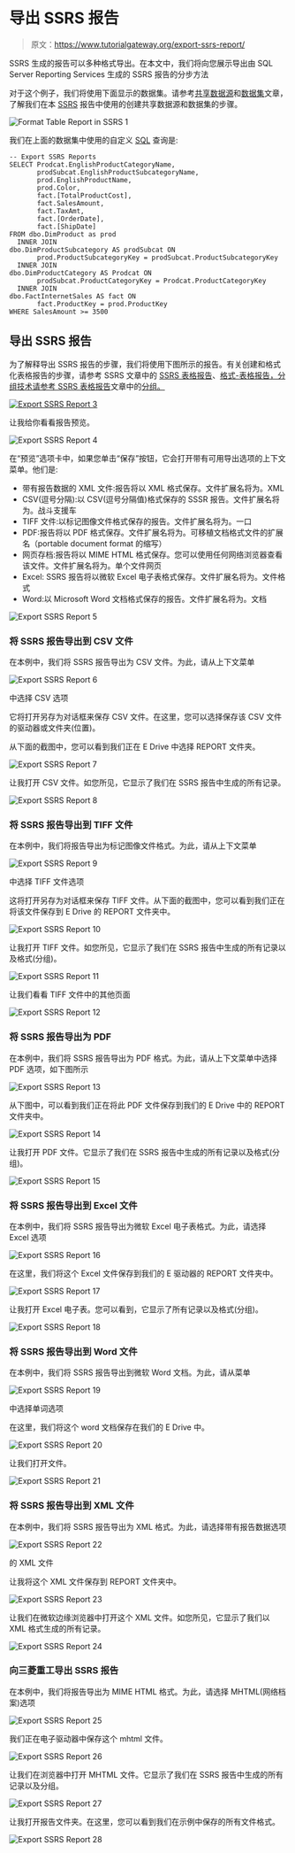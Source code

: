 # 导出 SSRS 报告

> 原文：<https://www.tutorialgateway.org/export-ssrs-report/>

SSRS 生成的报告可以多种格式导出。在本文中，我们将向您展示导出由 SQL Server Reporting Services 生成的 SSRS 报告的分步方法

对于这个例子，我们将使用下面显示的数据集。请参考[共享数据源](https://www.tutorialgateway.org/ssrs-shared-data-source/)和[数据集](https://www.tutorialgateway.org/shared-dataset-in-ssrs/)文章，了解我们在本 [SSRS](https://www.tutorialgateway.org/ssrs/) 报告中使用的创建共享数据源和数据集的步骤。

![Format Table Report in SSRS 1](img/1c9d733f855ad2a12fbaad831af7e2b6.png)

我们在上面的数据集中使用的自定义 [SQL](https://www.tutorialgateway.org/sql/) 查询是:

```
-- Export SSRS Reports
SELECT Prodcat.EnglishProductCategoryName,
       prodSubcat.EnglishProductSubcategoryName,  
       prod.EnglishProductName, 
       prod.Color, 
       fact.[TotalProductCost],
       fact.SalesAmount, 
       fact.TaxAmt,
       fact.[OrderDate],
       fact.[ShipDate] 
FROM dbo.DimProduct as prod 
  INNER JOIN 
dbo.DimProductSubcategory AS prodSubcat ON 
       prod.ProductSubcategoryKey = prodSubcat.ProductSubcategoryKey 
  INNER JOIN  
dbo.DimProductCategory AS Prodcat ON 
       prodSubcat.ProductCategoryKey = Prodcat.ProductCategoryKey 
  INNER JOIN  
dbo.FactInternetSales AS fact ON 
       fact.ProductKey = prod.ProductKey
WHERE SalesAmount >= 3500
```

## 导出 SSRS 报告

为了解释导出 SSRS 报告的步骤，我们将使用下图所示的报告。有关创建和格式化表格报告的步骤，请参考 SSRS 文章中的 [SSRS 表格报告](https://www.tutorialgateway.org/ssrs-table-report/)、[格式-表格报告，分组技术请参考 SSRS 表格报告](https://www.tutorialgateway.org/format-table-report-in-ssrs/)文章中的[分组。](https://www.tutorialgateway.org/ssrs-grouping-in-table-reports/)

[![Export SSRS Report 3](img/90dddb955ccb256d1407d4da0ee676dd.png)](https://www.tutorialgateway.org/ssrs-grouping-in-table-reports/)

让我给你看看报告预览。

![Export SSRS Report 4](img/124f45fd4b28225c376016f43989e142.png)

在“预览”选项卡中，如果您单击“保存”按钮，它会打开带有可用导出选项的上下文菜单。他们是:

*   带有报告数据的 XML 文件:报告将以 XML 格式保存。文件扩展名将为。XML
*   CSV(逗号分隔):以 CSV(逗号分隔值)格式保存的 SSSR 报告。文件扩展名将为。战斗支援车
*   TIFF 文件:以标记图像文件格式保存的报告。文件扩展名将为。一口
*   PDF:报告将以 PDF 格式保存。文件扩展名将为。可移植文档格式文件的扩展名（portable document format 的缩写）
*   网页存档:报告将以 MIME HTML 格式保存。您可以使用任何网络浏览器查看该文件。文件扩展名将为。单个文件网页
*   Excel: SSRS 报告将以微软 Excel 电子表格式保存。文件扩展名将为。文件格式
*   Word:以 Microsoft Word 文档格式保存的报告。文件扩展名将为。文档

![Export SSRS Report 5](img/4dfbf4f6c79641d3ed421a8d29e5ab65.png)

### 将 SSRS 报告导出到 CSV 文件

在本例中，我们将 SSRS 报告导出为 CSV 文件。为此，请从上下文菜单

![Export SSRS Report 6](img/79c748be3bf437020e26b38040136f8a.png)

中选择 CSV 选项

它将打开另存为对话框来保存 CSV 文件。在这里，您可以选择保存该 CSV 文件的驱动器或文件夹(位置)。

从下面的截图中，您可以看到我们正在 E Drive 中选择 REPORT 文件夹。

![Export SSRS Report 7](img/878ea13275774c9c33a6405e96725189.png)

让我打开 CSV 文件。如您所见，它显示了我们在 SSRS 报告中生成的所有记录。

![Export SSRS Report 8](img/401f6982c4fd7fdf96c2a05d7a602bad.png)

### 将 SSRS 报告导出到 TIFF 文件

在本例中，我们将报告导出为标记图像文件格式。为此，请从上下文菜单

![Export SSRS Report 9](img/fd7654f707c196cf2a74cfba235d8c2a.png)

中选择 TIFF 文件选项

这将打开另存为对话框来保存 TIFF 文件。从下面的截图中，您可以看到我们正在将该文件保存到 E Drive 的 REPORT 文件夹中。

![Export SSRS Report 10](img/1f5e9077f26fb731cfc46e7a295838ac.png)

让我打开 TIFF 文件。如您所见，它显示了我们在 SSRS 报告中生成的所有记录以及格式(分组)。

![Export SSRS Report 11](img/0c103b6eaae98295d20fc4fc9a8dfffb.png)

让我们看看 TIFF 文件中的其他页面

![Export SSRS Report 12](img/c403be733956ccb91febc8095f3e0a33.png)

### 将 SSRS 报告导出为 PDF

在本例中，我们将 SSRS 报告导出为 PDF 格式。为此，请从上下文菜单中选择 PDF 选项，如下图所示

![Export SSRS Report 13](img/e7c87f9f5164bb742433b9c018e7903d.png)

从下图中，可以看到我们正在将此 PDF 文件保存到我们的 E Drive 中的 REPORT 文件夹中。

![Export SSRS Report 14](img/26cc007370a77ad7d2baa51d27bb8bb1.png)

让我打开 PDF 文件。它显示了我们在 SSRS 报告中生成的所有记录以及格式(分组)。

![Export SSRS Report 15](img/f102fae4e03f571a75e7b47dd4fa6a72.png)

### 将 SSRS 报告导出到 Excel 文件

在本例中，我们将 SSRS 报告导出为微软 Excel 电子表格式。为此，请选择 Excel 选项

![Export SSRS Report 16](img/e5e4f95ba98442e45965d2cb93f47faa.png)

在这里，我们将这个 Excel 文件保存到我们的 E 驱动器的 REPORT 文件夹中。

![Export SSRS Report 17](img/d035030673282fce9b274ce82c54a531.png)

让我打开 Excel 电子表。您可以看到，它显示了所有记录以及格式(分组)。

![Export SSRS Report 18](img/0f98d27a9856de5c6ddb351fe8578342.png)

### 将 SSRS 报告导出到 Word 文件

在本例中，我们将 SSRS 报告导出到微软 Word 文档。为此，请从菜单

![Export SSRS Report 19](img/6ef4dc1250cc54d95625b9171581f644.png)

中选择单词选项

在这里，我们将这个 word 文档保存在我们的 E Drive 中。

![Export SSRS Report 20](img/a81ff8725580b5fd4b277557bce74aa8.png)

让我们打开文件。

![Export SSRS Report 21](img/ce4a72de36ec7869e054dc1e49bc8388.png)

### 将 SSRS 报告导出到 XML 文件

在本例中，我们将 SSRS 报告导出为 XML 格式。为此，请选择带有报告数据选项

![Export SSRS Report 22](img/53918a2f23bdd5b88b850fd69015ac9b.png)

的 XML 文件

让我将这个 XML 文件保存到 REPORT 文件夹中。

![Export SSRS Report 23](img/5d75583d8df1f426187009f33e691c12.png)

让我们在微软边缘浏览器中打开这个 XML 文件。如您所见，它显示了我们以 XML 格式生成的所有记录。

![Export SSRS Report 24](img/5d68b1ed5e2c7b723b69208361f6642f.png)

### 向三菱重工导出 SSRS 报告

在本例中，我们将报告导出为 MIME HTML 格式。为此，请选择 MHTML(网络档案)选项

![Export SSRS Report 25](img/fb5e09870ac8e9f5c1c651ff5a1cfce4.png)

我们正在电子驱动器中保存这个 mhtml 文件。

![Export SSRS Report 26](img/650d66d8501b554995cd18797fa7475b.png)

让我们在浏览器中打开 MHTML 文件。它显示了我们在 SSRS 报告中生成的所有记录以及分组。

![Export SSRS Report 27](img/69e97b14fc55adb375de0464acbeb021.png)

让我打开报告文件夹。在这里，您可以看到我们在示例中保存的所有文件格式。

![Export SSRS Report 28](img/23f10418f931714161bcdb9fc96117d4.png)